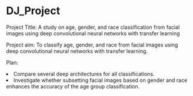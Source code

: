 # DJ_Project

Project Title: A study on age, gender, and race classification from facial images using deep convolutional neural networks with transfer learning

Project aim: To classify age, gender, and race from facial images using deep convolutional neural networks with transfer learning.

Plan:
<li> Compare several deep architectures for all classifications. </li>
<li> Investigate whether subsetting facial images based on gender and race enhances the accuracy of the age group classification.</li>
